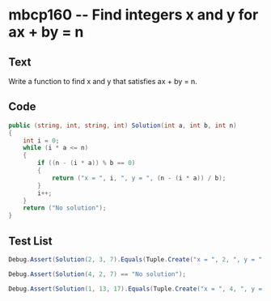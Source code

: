 # mbcp160 -- Find integers x and y for ax + by = n

## Text

Write a function to find x and y that satisfies ax + by = n.

## Code

```csharp
public (string, int, string, int) Solution(int a, int b, int n) 
{
    int i = 0;
    while (i * a <= n) 
    {
        if ((n - (i * a)) % b == 0) 
        {
            return ("x = ", i, ", y = ", (n - (i * a)) / b);
        }
        i++;
    }
    return ("No solution");
}
```

## Test List

```csharp
Debug.Assert(Solution(2, 3, 7).Equals(Tuple.Create("x = ", 2, ", y = ", 1)));
```

```csharp
Debug.Assert(Solution(4, 2, 7) == "No solution");
```

```csharp
Debug.Assert(Solution(1, 13, 17).Equals(Tuple.Create("x = ", 4, ", y = ", 1)));
```

